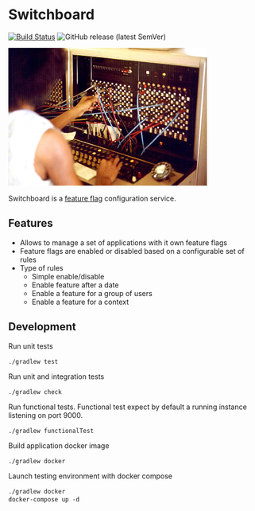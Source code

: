 # Switchboard

[![Build Status](https://jenkins-prod.api-platforms.telegraph.co.uk/buildStatus/icon?job=Dashboard%2Fswitchboard%2F1.x.x)](https://jenkins-prod.api-platforms.telegraph.co.uk/job/Dashboard/view/Utils/job/switchboard/job/1.x.x/)
![GitHub release (latest SemVer)](https://img.shields.io/github/v/release/telegraph/switchboard?sort=semver)

![Switchboard photo by Joseph A. Carr](/media/switchboard.jpg "Switchboard photo by Joseph A. Carr")

Switchboard is a [feature flag](https://martinfowler.com/articles/feature-toggles.html) configuration service.

## Features

- Allows to manage a set of applications with it own feature flags
- Feature flags are enabled or disabled based on a configurable set of rules
- Type of rules
  - Simple enable/disable
  - Enable feature after a date
  - Enable a feature for a group of users
  - Enable a feature for a context

## Development

Run unit tests

```shell script
./gradlew test
```

Run unit and integration tests

```shell script
./gradlew check
```

Run functional tests. Functional test expect by default a running instance listening on 
port 9000.

```shell script
./gradlew functionalTest
```

Build application docker image

```shell script
./gradlew docker
```

Launch testing environment with docker compose

```shell script
./gradlew docker
docker-compose up -d
```
